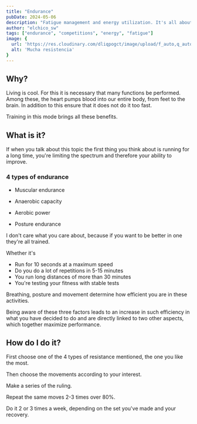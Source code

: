 ```yaml
---
title: "Endurance"
pubDate: 2024-05-06
description: "Fatigue management and energy utilization. It's all about it."
author: "elchico_sw"
tags: ["endurance", "competitions", "energy", "fatigue"]
image: {
  url: 'https://res.cloudinary.com/dliqpogct/image/upload/f_auto,q_auto/v1/mysite/endurance',
  alt: 'Mucha resistencia'
}
---
```



## Why?

Living is cool. For this it is necessary that many functions be performed. Among these, the heart pumps blood into our entire body, from feet to the brain.
In addition to this ensure that it does not do it too fast.

Training in this mode brings all these benefits.

## What is it?

If when you talk about this topic the first thing you think about is running for a long time, you're limiting the spectrum and therefore your ability to improve.

### 4 types of endurance

- Muscular endurance

- Anaerobic capacity

- Aerobic power

- Posture endurance

I don't care what you care about, because if you want to be better in one they're all trained.

Whether it's


- Run for 10 seconds at a maximum speed
- Do you do a lot of repetitions in 5-15 minutes
- You run long distances of more than 30 minutes
- You're testing your fitness with stable tests


Breathing, posture and movement determine how efficient you are in these activities.

Being aware of these three factors leads to an increase in such efficiency in what you have decided to do and are directly linked to two other aspects, which together maximize performance.

## How do I do it?

First choose one of the 4 types of resistance mentioned, the one you like the most.

Then choose the movements according to your interest.

Make a series of the ruling.

Repeat the same moves 2-3 times over 80%.

Do it 2 or 3 times a week, depending on the set you've made and your recovery.